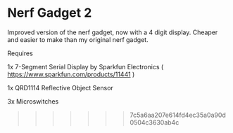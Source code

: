 Nerf Gadget 2
=============

Improved version of the nerf gadget, now with a 4 digit display. Cheaper and easier to make than my original nerf gadget.

Requires

1x 7-Segment Serial Display by Sparkfun Electronics ( https://www.sparkfun.com/products/11441 )

1x QRD1114 Reflective Object Sensor

3x Microswitches
>>>>>>> 7c5a6aa207e614fd4ec35a0a90d0504c3630ab4c
